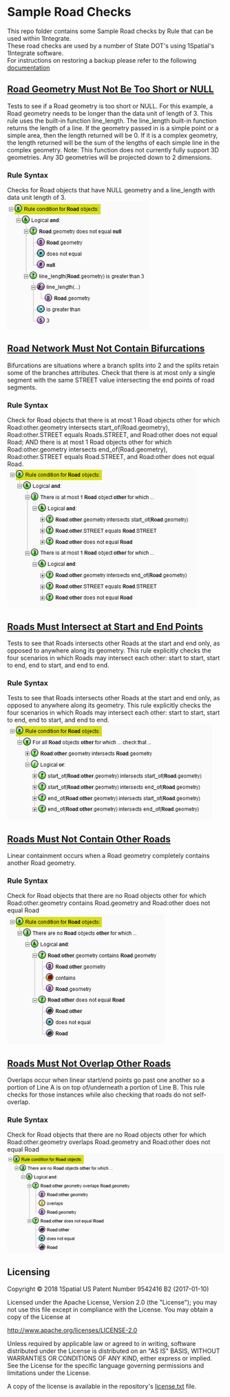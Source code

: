 # Sample Road Checks
This repo folder contains some Sample Road checks by Rule that can be used within 1Integrate.  
These road checks are used by a number of State DOT's using 1Spatial's 1Integrate software.  
For instructions on restoring a backup please refer to the following [documentation](https://1spatial.com/documentation/1integrate/v2_3/Topics/Backup_Restore.htm?Highlight=Restore%20Backup%20Rules)

## [Road Geometry Must Not Be Too Short or NULL](RoadGeometryMustNotBeTooShortOrNull.xml)
Tests to see if a Road geometry is too short or NULL. For this example, a Road geometry needs to be longer than the data unit of length of 3. This rule uses the built-in function line_length. The line_length built-in function returns the length of a line. If the geometry passed in is a simple point or a simple area, then the length returned will be 0. If it is a complex geometry, the length returned will be the sum of the lengths of each simple line in the complex geometry. Note: This function does not currently fully support 3D geometries. Any 3D geometries will be projected down to 2 dimensions.
### Rule Syntax
Checks for Road objects that have NULL geometry and a line_length with data unit length of 3.  
![Alt text](img/RoadGeometryMustNotBeTooShortOrNull_Rule.PNG?raw=true "Short or NULL Rule Screenshot")

## [Road Network Must Not Contain Bifurcations](RoadNetworkMustNotContainBifurcations.xml)
Bifurcations are situations where a branch splits into 2 and the splits retain some of the branches attributes.  Check that there is at most only a single segment with the same STREET value intersecting the end points of road segments.
### Rule Syntax
Check for Road objects that there is at most 1 Road objects other for which Road:other.geometry intersects start_of(Road.geometry), Road:other.STREET equals Roads.STREET, and Road:other does not equal Road; AND there is at most 1 Road objects other for which Road:other.geometry intersects end_of(Road.geometry), Road:other.STREET equals Road.STREET, and Road:other does not equal Road.  
![Alt text](img/RoadNetworkMustNotContainBifurcations_Rule.PNG?raw=true "Bifurcations Rule Screenshot")

## [Roads Must Intersect at Start and End Points](RoadsMustIntersectAtStartAndEndPoints.xml)
Tests to see that Roads intersects other Roads at the start and end only, as opposed to anywhere along its geometry. This rule explicitly checks the four scenarios in which Roads may intersect each other: start to start, start to end, end to start, and end to end.
### Rule Syntax
Tests to see that Roads intersects other Roads at the start and end only, as opposed to anywhere along its geometry. This rule explicitly checks the four scenarios in which Roads may intersect each other: start to start, start to end, end to start, and end to end.  
![Alt text](img/RoadsMustIntersectAtStartAndEndPoints_Rule.PNG?raw=true "Roads Intersect at Ends Rule Screenshot")

## [Roads Must Not Contain Other Roads](RoadsDoNotContainOtherRoads.xml)
Linear containment occurs when a Road geometry completely contains another Road geometry.
### Rule Syntax
Check for Road objects that there are no Road objects other for which Road:other.geometry contains Road.geometry and Road:other does not equal Road  
![Alt text](img/RoadsDoNotContainOtherRoads_Rule.PNG?raw=true "Road Containment Rule Screenshot")

## [Roads Must Not Overlap Other Roads](RoadsDoNotOverlapOtherRoads.xml)
Overlaps occur when linear start/end points go past one another so a portion of Line A is on top of/underneath a portion of Line B.  This rule checks for those instances while also checking that roads do not self-overlap.
### Rule Syntax
Check for Road objects that there are no Road objects other for which Road:other.geometry overlaps Road.geometry and Road:other does not equal Road  
![Alt text](img/RoadsDoNotOverlap_Rule.png?raw=true "Overlapping Roads Rule Screenshot")

## Licensing
Copyright © 2018 1Spatial US Patent Number 9542416 B2 (2017-01-10)

Licensed under the Apache License, Version 2.0 (the "License");
you may not use this file except in compliance with the License.
You may obtain a copy of the License at

   http://www.apache.org/licenses/LICENSE-2.0

Unless required by applicable law or agreed to in writing, software
distributed under the License is distributed on an "AS IS" BASIS,
WITHOUT WARRANTIES OR CONDITIONS OF ANY KIND, either express or implied.
See the License for the specific language governing permissions and
limitations under the License.

A copy of the license is available in the repository's [license.txt](LICENSE) file.